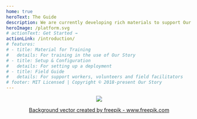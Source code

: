 ```yaml
---
home: true
heroText: The Guide
description: We are currently developing rich materials to support Our Story deployment. Stay tuned!
heroImage: /platform.svg
# actionText: Get Started →
actionLink: /introduction/
# features:
# - title: Material for Training
#   details: For training in the use of Our Story
# - title: Setup & Configuration
#   details: For setting up a deployment
# - title: Field Guide
#   details: For support workers, volunteers and field facilitators
# footer: MIT Licensed | Copyright © 2018-present Our Story
---
```


<div style="text-align:center">

![](working.png)


<a href="https://www.freepik.com/free-photos-vectors/background">Background vector created by freepik - www.freepik.com</a>

</div>


